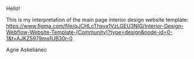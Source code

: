 Hello!

This is my interpretation of the main page interior design website template:
https://www.figma.com/file/qJCHLcThsyx1VzLGEU3NIG/Interior-Design-Webflow-Website-Template-(Community)?type=design&node-id=0-1&t=AJKZ5979mo1UB30r-0

Agne Askelianec